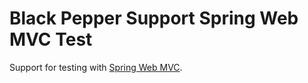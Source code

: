 Black Pepper Support Spring Web MVC Test
========================================

Support for testing with
[Spring Web MVC](http://docs.spring.io/spring/docs/current/spring-framework-reference/html/mvc.html).
